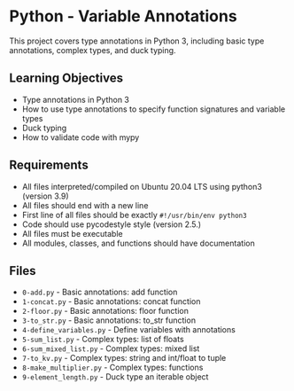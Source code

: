# Python - Variable Annotations

This project covers type annotations in Python 3, including basic type annotations, complex types, and duck typing.

## Learning Objectives

- Type annotations in Python 3
- How to use type annotations to specify function signatures and variable types
- Duck typing
- How to validate code with mypy

## Requirements

- All files interpreted/compiled on Ubuntu 20.04 LTS using python3 (version 3.9)
- All files should end with a new line
- First line of all files should be exactly `#!/usr/bin/env python3`
- Code should use pycodestyle style (version 2.5.)
- All files must be executable
- All modules, classes, and functions should have documentation

## Files

- `0-add.py` - Basic annotations: add function
- `1-concat.py` - Basic annotations: concat function
- `2-floor.py` - Basic annotations: floor function
- `3-to_str.py` - Basic annotations: to_str function
- `4-define_variables.py` - Define variables with annotations
- `5-sum_list.py` - Complex types: list of floats
- `6-sum_mixed_list.py` - Complex types: mixed list
- `7-to_kv.py` - Complex types: string and int/float to tuple
- `8-make_multiplier.py` - Complex types: functions
- `9-element_length.py` - Duck type an iterable object